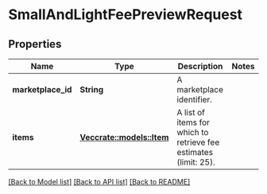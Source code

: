 # SmallAndLightFeePreviewRequest

## Properties

Name | Type | Description | Notes
------------ | ------------- | ------------- | -------------
**marketplace_id** | **String** | A marketplace identifier. | 
**items** | [**Vec<crate::models::Item>**](Item.md) | A list of items for which to retrieve fee estimates (limit: 25). | 

[[Back to Model list]](../README.md#documentation-for-models) [[Back to API list]](../README.md#documentation-for-api-endpoints) [[Back to README]](../README.md)


